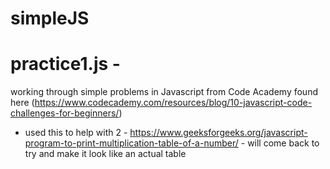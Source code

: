 # simpleJS

# practice1.js - 

working through simple problems in Javascript from Code Academy found here (https://www.codecademy.com/resources/blog/10-javascript-code-challenges-for-beginners/)

- used this to help with 2 - https://www.geeksforgeeks.org/javascript-program-to-print-multiplication-table-of-a-number/ - will come back to try and make it look like an actual table 

